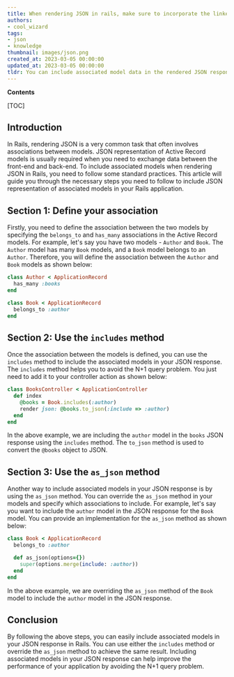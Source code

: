 ```yaml
---
title: When rendering JSON in rails, make sure to incorporate the linked model
authors:
- cool_wizard
tags:
- json
- knowledge
thumbnail: images/json.png
created_at: 2023-03-05 00:00:00
updated_at: 2023-03-05 00:00:00
tldr: You can include associated model data in the rendered JSON response in Rails using the `include` option in the `render json` method.
---
```


**Contents**

[TOC]

## Introduction
In Rails, rendering JSON is a very common task that often involves associations between models. JSON representation of Active Record models is usually required when you need to exchange data between the front-end and back-end. To include associated models when rendering JSON in Rails, you need to follow some standard practices. This article will guide you through the necessary steps you need to follow to include JSON representation of associated models in your Rails application.

## Section 1: Define your association
Firstly, you need to define the association between the two models by specifying the `belongs_to` and `has_many` associations in the Active Record models. For example, let's say you have two models - `Author` and `Book`. The `Author` model has many `Book` models, and a `Book` model belongs to an `Author`. Therefore, you will define the association between the `Author` and `Book` models as shown below:

```ruby
class Author < ApplicationRecord
  has_many :books
end

class Book < ApplicationRecord
  belongs_to :author
end
```

## Section 2: Use the `includes` method
Once the association between the models is defined, you can use the `includes` method to include the associated models in your JSON response. The `includes` method helps you to avoid the N+1 query problem. You just need to add it to your controller action as shown below:

```ruby
class BooksController < ApplicationController
  def index
    @books = Book.includes(:author)
    render json: @books.to_json(:include => :author)
  end
end
```

In the above example, we are including the `author` model in the `books` JSON response using the `includes` method. The `to_json` method is used to convert the `@books` object to JSON. 

## Section 3: Use the `as_json` method
Another way to include associated models in your JSON response is by using the `as_json` method. You can override the `as_json` method in your models and specify which associations to include. For example, let's say you want to include the `author` model in the JSON response for the `Book` model. You can provide an implementation for the `as_json` method as shown below:

```ruby
class Book < ApplicationRecord
  belongs_to :author

  def as_json(options={})
    super(options.merge(include: :author))
  end
end
```

In the above example, we are overriding the `as_json` method of the `Book` model to include the `author` model in the JSON response.


## Conclusion
By following the above steps, you can easily include associated models in your JSON response in Rails. You can use either the `includes` method or override the `as_json` method to achieve the same result. Including associated models in your JSON response can help improve the performance of your application by avoiding the N+1 query problem.
